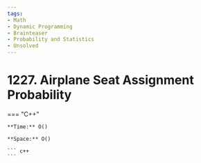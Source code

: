 ```yaml
---
tags:
- Math
- Dynamic Programming
- Brainteaser
- Probability and Statistics
- Unsolved
---
```



# 1227. Airplane Seat Assignment Probability

=== "C++"

    **Time:** O()

    **Space:** O()

    ``` c++
    ```